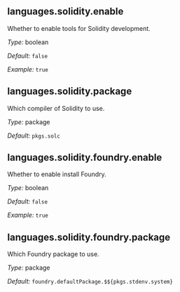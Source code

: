 [comment]: # (Do not edit this file as it is autogenerated. Go to docs/individual-docs if you want to make edits.)


[comment]: # (Please add your documentation on top of this line)

## languages\.solidity\.enable

Whether to enable tools for Solidity development\.



*Type:*
boolean



*Default:*
` false `



*Example:*
` true `



## languages\.solidity\.package



Which compiler of Solidity to use\.



*Type:*
package



*Default:*
` pkgs.solc `



## languages\.solidity\.foundry\.enable



Whether to enable install Foundry\.



*Type:*
boolean



*Default:*
` false `



*Example:*
` true `



## languages\.solidity\.foundry\.package



Which Foundry package to use\.



*Type:*
package



*Default:*
` foundry.defaultPackage.$${pkgs.stdenv.system} `
